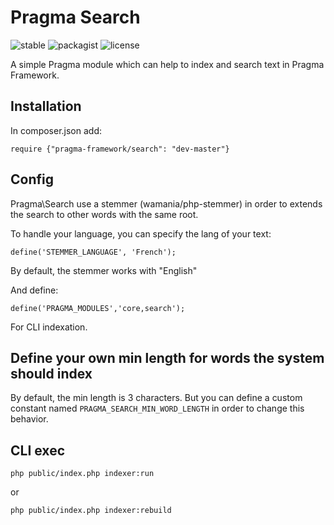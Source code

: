 # Pragma Search

![stable](https://badgen.net/github/release/pragma-framework/search/stable)
![packagist](https://badgen.net/packagist/v/pragma-framework/search)
![license](https://badgen.net/badge/license/MIT/blue)

A simple Pragma module which can help to index and search text in Pragma Framework.

## Installation

In composer.json add:

	require {"pragma-framework/search": "dev-master"}

## Config

Pragma\Search use a stemmer (wamania/php-stemmer) in order to extends the search to other words with the same root.

To handle your language, you can specify the lang of your text:

	define('STEMMER_LANGUAGE', 'French');

By default, the stemmer works with "English"

And define:

	define('PRAGMA_MODULES','core,search');

For CLI indexation.

## Define your own min length for words the system should index

By default, the min length is 3 characters. But you can define a custom constant named `PRAGMA_SEARCH_MIN_WORD_LENGTH` in order to change this behavior.

## CLI exec

	php public/index.php indexer:run

or

	php public/index.php indexer:rebuild
